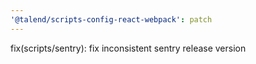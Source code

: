 ```yaml
---
'@talend/scripts-config-react-webpack': patch
---
```


fix(scripts/sentry): fix inconsistent sentry release version
